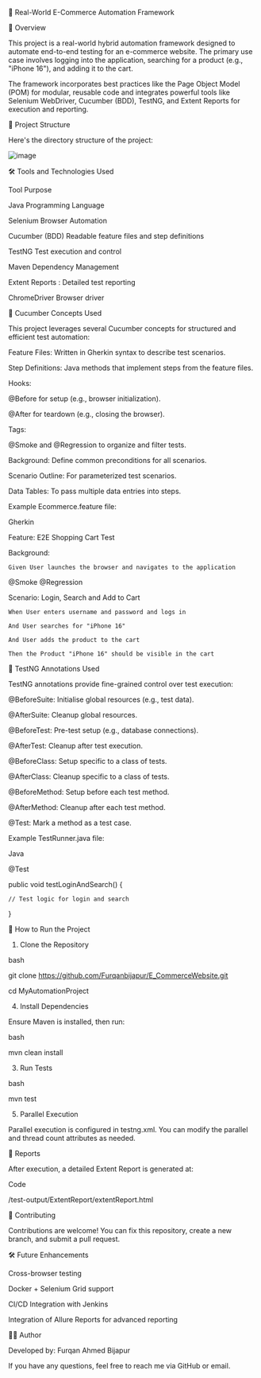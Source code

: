 🛒 Real-World E-Commerce Automation Framework

📌 Overview

This project is a real-world hybrid automation framework designed to automate end-to-end testing for an e-commerce website. The primary use case involves logging into the application, searching for a product (e.g., "iPhone 16"), and adding it to the cart.

The framework incorporates best practices like the Page Object Model (POM) for modular, reusable code and integrates powerful tools like Selenium WebDriver, Cucumber (BDD), TestNG, and Extent Reports for execution and reporting.

🔧 Project Structure

Here's the directory structure of the project:

![image](https://github.com/user-attachments/assets/925a7569-99ea-46a1-a594-651c927e9bfc)

🛠️ Tools and Technologies Used

Tool	Purpose

Java	Programming Language

Selenium	Browser Automation

Cucumber (BDD)	Readable feature files and step definitions

TestNG	Test execution and control

Maven	Dependency Management

Extent Reports	: Detailed test reporting

ChromeDriver	Browser driver

🧪 Cucumber Concepts Used

This project leverages several Cucumber concepts for structured and efficient test automation:


Feature Files: Written in Gherkin syntax to describe test scenarios.

Step Definitions: Java methods that implement steps from the feature files.

Hooks:

@Before for setup (e.g., browser initialization).

@After for teardown (e.g., closing the browser).

Tags:

@Smoke and @Regression to organize and filter tests.

Background: Define common preconditions for all scenarios.

Scenario Outline: For parameterized test scenarios.

Data Tables: To pass multiple data entries into steps.

Example Ecommerce.feature file:


Gherkin

Feature: E2E Shopping Cart Test


  Background:
  
    Given User launches the browser and navigates to the application
    

  @Smoke @Regression
  
  Scenario: Login, Search and Add to Cart
  
    When User enters username and password and logs in
    
    And User searches for "iPhone 16"
    
    And User adds the product to the cart
    
    Then the Product "iPhone 16" should be visible in the cart
    
🧪 TestNG Annotations Used

TestNG annotations provide fine-grained control over test execution:


@BeforeSuite: Initialise global resources (e.g., test data).

@AfterSuite: Cleanup global resources.

@BeforeTest: Pre-test setup (e.g., database connections).

@AfterTest: Cleanup after test execution.

@BeforeClass: Setup specific to a class of tests.

@AfterClass: Cleanup specific to a class of tests.

@BeforeMethod: Setup before each test method.

@AfterMethod: Cleanup after each test method.

@Test: Mark a method as a test case.

Example TestRunner.java file:


Java

@Test

public void testLoginAndSearch() {

    // Test logic for login and search
    
}

🚀 How to Run the Project

1. Clone the Repository
   
bash

git clone https://github.com/Furqanbijapur/E_CommerceWebsite.git

cd MyAutomationProject

4. Install Dependencies
   
Ensure Maven is installed, then run:


bash

mvn clean install

3. Run Tests
   
bash

mvn test

5. Parallel Execution
   
Parallel execution is configured in testng.xml. You can modify the parallel and thread count 
attributes as needed.


📄 Reports

After execution, a detailed Extent Report is generated at:


Code

/test-output/ExtentReport/extentReport.html

👥 Contributing

Contributions are welcome! You can fix this repository, create a new branch, and submit a pull request.


🛠️ Future Enhancements

Cross-browser testing

Docker + Selenium Grid support

CI/CD Integration with Jenkins

Integration of Allure Reports for advanced reporting

👨‍💻 Author

Developed by: Furqan Ahmed Bijapur


If you have any questions, feel free to reach me via GitHub or email.


